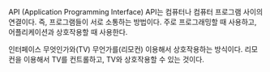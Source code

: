 API (Application Programming Interface)
API는 컴퓨터나 컴퓨터 프로그램 사이의 연결이다. 즉, 프로그램들이 서로 소통하는 방법이다.
주로 프로그래밍할 때 사용하고, 어플리케이션과 상호작용할 때 사용한다.

인터페이스
무엇인가와(TV) 무언가를(리모컨) 이용해서 상호작용하는 방식이다.
리모컨을 이용해서 TV를 컨트롤하고, TV와 상호작용할 수 있는 것이다.
